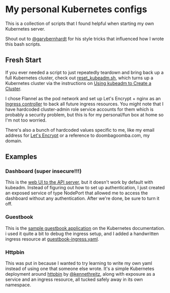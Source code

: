 # My personal Kubernetes configs

This is a collection of scripts that I found helpful when starting my own
Kubernetes server.

Shout out to [@garybernhardt](https://github.com/garybernhardt) for his style
tricks that influenced how I wrote this bash scripts.

## Fresh Start

If you ever needed a script to just repeatedly teardown and bring back up
a full Kubernetes cluster, check out [reset_kubeadm.sh](reset_kubeadm.sh),
which turns up a Kubernetes cluster via the instructions on [Using kubeadm to
Create
a Cluster](https://kubernetes.io/docs/setup/independent/create-cluster-kubeadm/).

I chose Flannel as the pod network and set up Let's Encrypt + nginx as an
[Ingress
controller](https://kubernetes.io/docs/concepts/services-networking/ingress/#ingress-controllers)
to back all future ingress resources. You might note that I have hardcoded
cluster-admin role service accounts for them which is probably a security
problem, but this is for my personal/fun box at home so I'm not too worried.

There's also a bunch of hardcoded values specific to me, like my email address
for [Let's Encrypt](https://letsencrypt.org) or a reference to
doombagoomba.com, my domain.

## Examples

### Dashboard (super insecure!!!)

This is the [web UI to the API
server](https://kubernetes.io/docs/tasks/access-application-cluster/web-ui-dashboard/),
but it doesn't work by default with kubeadm. Instead of figuring out how to set
up authentication, I just created an exposed service of type NodePort that
allowed me to access the dashboard without any authentication. After we're
done, be sure to turn it off.

### Guestbook

This is the [sample guestbook
application](https://kubernetes.io/docs/tutorials/stateless-application/guestbook/)
on the Kubernetes documentation. i used it quite a bit to debug the ingress
setup, and I added a handwritten ingress resource at
[guestbook-ingress.yaml](guestbook-ingress.yaml).

### Httpbin

This was put in because I wanted to try learning to write my own yaml instead
of using one that someone else wrote. It's a simple Kubernetes deployment
around [httpbin](http://httpbin.org/) by
[@kennethreitz](https://github.com/kennethreitz), along with exposure as
a service and an ingress resource, all tucked safely away in its own namespace.
